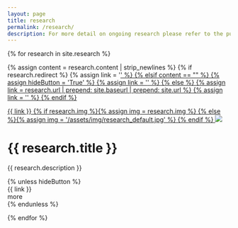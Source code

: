 ```yaml
---
layout: page
title: research
permalink: /research/
description: For more detail on ongoing research please refer to the publications page.
---
```


{% for research in site.research %}

{% assign content = research.content | strip_newlines %}
{% if research.redirect %}
    {% assign link = '<a href="' | append: research.redirect | append: '" target="_blank">' %}
{% elsif content == "" %}
    {% assign hideButton = 'True' %}
    {% assign link = '<a href="#">' %}
{% else %}
    {% assign link =  research.url | prepend: site.baseurl | prepend: site.url %}
    {% assign link = '<a href="' | append: link | append: '">' %}
{% endif %}

<div class="research-item">
  <div class="thumbnail">
    {{ link }}
    {% if research.img %}{% assign img = research.img %}
    {% else %}{% assign img = '/assets/img/research_default.jpg' %}
    {% endif %}
    <img class="thumbnail" src="{{ img | prepend: site.baseurl | prepend: site.url }}"/>
    </a>
  </div>
  <div class="details">
      <h1>{{ research.title }}</h1>
      <p>{{ research.description }}</p>
      {% unless hideButton %}
      <div class="button-area">
        {{ link }}<div class="button">more</div></a>
      </div>
      {% endunless %}
  </div>
</div>

{% endfor %}
